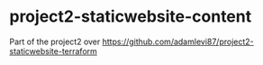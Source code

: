 # project2-staticwebsite-content

Part of the project2 over https://github.com/adamlevi87/project2-staticwebsite-terraform

